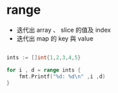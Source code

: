# range

* 迭代出 array 、 slice 的值及 index
* 迭代出 map 的 key 與 value

```go

ints := []int{1,2,3,4,5}

for i , d = range ints {
    fmt.Printf("%d: %d\n" ,i ,d)
}

```